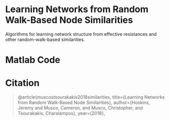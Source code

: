 # Learning Networks from Random Walk-Based Node Similarities
Algorithms for learning network structure from effective resistances and other random-walk-based similarities.

# Matlab Code

# Citation

> @article{muscostsourakakis2018similarities, 
> title={Learning Networks from Random Walk-Based Node Similarities},
> author={Hoskins, Jeremy and Musco, Cameron, and Musco, Christopher, and Tsourakakis, Charalampos},
> year={2018},
